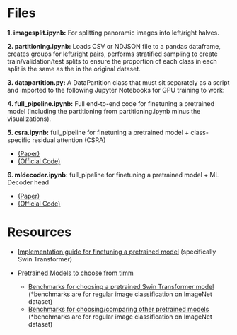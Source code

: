 # Files

**1. imagesplit.ipynb:** For splitting panoramic images into left/right halves.

**2. partitioning.ipynb:** Loads CSV or NDJSON file to a pandas dataframe, creates groups for left/right pairs, performs stratified sampling to create train/validation/test splits to ensure the proportion of each class in each split is the same as the in the original dataset.

**3. datapartition.py:** A DataPartition class that must sit separately as a script and imported to the following Jupyter Notebooks for GPU training to work:

**4. full_pipeline.ipynb:** Full end-to-end code for finetuning a pretrained model (including the partitioning from partitioning.ipynb minus the visualizations).

**5. csra.ipynb:** full_pipeline for finetuning a pretrained model + class-specific residual attention (CSRA)
   - [ (Paper) ](https://arxiv.org/pdf/2108.02456v2 )
   - [ (Official Code) ](https://github.com/Kevinz-code/CSRA/blob/master/pipeline/csra.py)

**6. mldecoder.ipynb:** full_pipeline for finetuning a pretrained model + ML Decoder head
   - [ (Paper) ](https://arxiv.org/pdf/2111.12933v2)
   - [ (Official Code) ](https://github.com/Alibaba-MIIL/ML_Decoder/blob/main/src_files/ml_decoder/ml_decoder.py)

# Resources
- [Implementation guide for finetuning a pretrained model](https://www.kaggle.com/code/gohweizheng/swin-transformer-beginner-friendly-notebook#1.-Introduction) (specifically Swin Transformer)

- [Pretrained Models to choose from timm](https://huggingface.co/models?library=timm)
  - [Benchmarks for choosing a pretrained Swin Transformer model](https://github.com/microsoft/Swin-Transformer/blob/main/MODELHUB.md#imagenet-22k-pretrained-swin-moe-models)
    (*benchmarks are for regular image classification on ImageNet dataset)
  - [Benchmarks for choosing/comparing other pretrained models](https://paperswithcode.com/sota/image-classification-on-imagenet)
    (*benchmarks are for regular image classification on ImageNet dataset)
    
